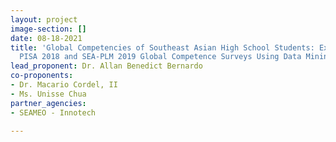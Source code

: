 ```yaml
---
layout: project
image-section: []
date: 08-18-2021
title: 'Global Competencies of Southeast Asian High School Students: Exploring the
  PISA 2018 and SEA-PLM 2019 Global Competence Surveys Using Data Mining Approaches'
lead_proponent: Dr. Allan Benedict Bernardo
co-proponents:
- Dr. Macario Cordel, II
- Ms. Unisse Chua
partner_agencies:
- SEAMEO - Innotech

---
```

